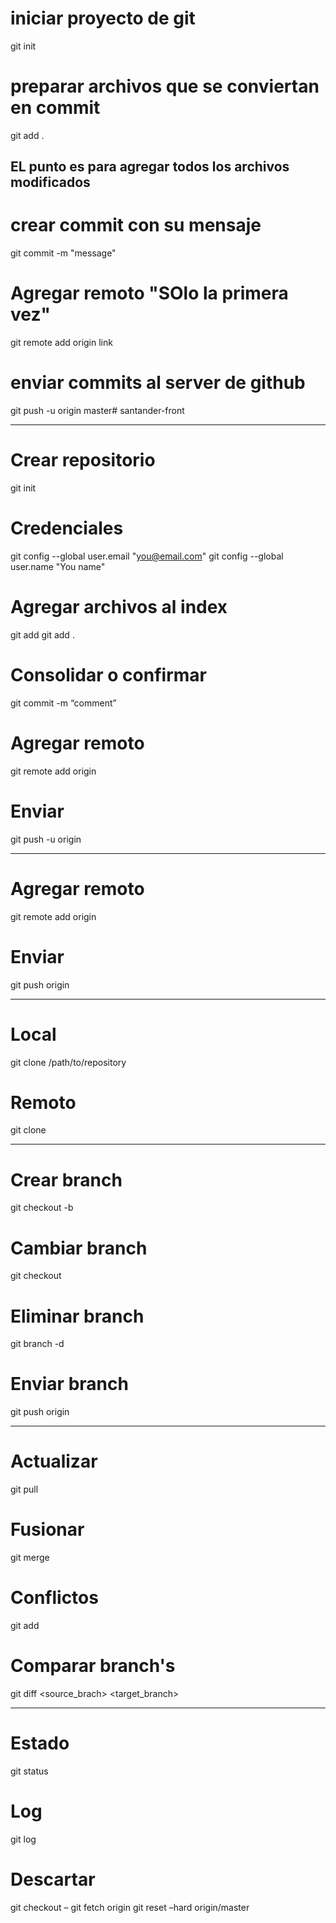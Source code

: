 # iniciar proyecto de git
git init

# preparar archivos que se conviertan en commit
git add .
## EL punto es para agregar todos los archivos modificados 

# crear commit con su mensaje
git commit -m "message"

# Agregar remoto "SOlo la primera vez"
git remote add origin link

# enviar commits al server de github
git push -u origin master# santander-front


______________________
# Crear repositorio
git init

# Credenciales
git config --global user.email "you@email.com"
git config --global user.name "You name"

# Agregar archivos al index
git add <filename>
git add .

# Consolidar o confirmar
git commit -m “comment”

# Agregar remoto
git remote add origin <server>

# Enviar
git push -u origin <branchName>

---------------------------------------------

# Agregar remoto
git remote add origin <server>

# Enviar
git push origin <branchName>

---------------------------------------------

# Local
git clone /path/to/repository

# Remoto
git clone <server>

---------------------------------------------

# Crear branch
git checkout -b <branchName>

# Cambiar branch
git checkout <branchName>

# Eliminar branch
git branch -d <branchName>

# Enviar branch
git push origin <branchName>

---------------------------------------------

# Actualizar
git pull

# Fusionar
git merge <branchName>

# Conflictos
git add <filename>

# Comparar branch's
git diff <source_brach> <target_branch>

---------------------------------------------

# Estado
git status

# Log
git log

# Descartar
git checkout – <filename>
git fetch origin
git reset –hard origin/master